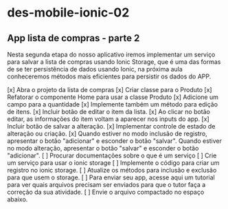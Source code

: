 # des-mobile-ionic-02
## App lista de compras - parte 2

Nesta segunda etapa do nosso aplicativo iremos implementar um serviço para salvar a lista de compras usando Ionic Storage, que é uma das formas de se ter persistência de dados usando Ionic, na próxima aula conheceremos métodos mais eficientes para persistir os dados do APP.

[x] Abra o projeto da lista de compras
[x] Criar classe para o Produto
[x] Refatorar o componente Home para usar a classe Produto
[x] Adicione um campo para a quantidade
[x] Implemente também um método para edição de itens.
    [x] Incluir botão de editar o item da lista.
    [x] Ao clicar no botão editar, as informações do item voltam a aparecer nos inputs do app.
    [x] Incluir botão de salvar a alteração.
    [x] Implementar controle de estado de alteração ou criação.
    [x] Quando estiver no modo inclusão de registro, apresentar o botão "adicionar" e esconder o botão "salvar". Quando estiver no modo alteração, apresentar o botão "salvar" e esconder o botão "adicionar".
[ ] Procurar documentações sobre o que é um serviço
[ ] Crie um serviço para usar o ionic storage
[ ] Implemente o código para criar um registro no ionic storage.
[ ] Atualize os métodos para inclusão e exclusão para que usem o storage.
[ ] Para enviar seu app, acesse aqui um tutorial para ver quais arquivos precisam ser enviados para que o tutor faça a correção da sua atividade.
[ ] Envie o arquivo compactado no espaço abaixo.